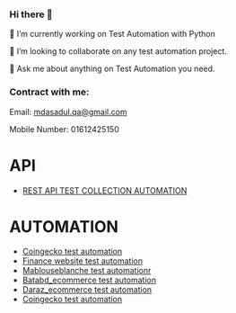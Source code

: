 ### Hi there 👋
🔭 I’m currently working on Test Automation with Python

👯 I’m looking to collaborate on any test automation project.

💬 Ask me about anything on Test Automation you need.

### Contract with me:

Email: mdasadul.qa@gmail.com

Mobile Number: 01612425150

# API
*  <a href='https://github.com/jahangiralam-qa/postmanapitestcollection'>REST API TEST COLLECTION AUTOMATION</a>

# AUTOMATION
* <a href='https://github.com/asadulqa/Coingecko'>Coingecko test automation</a>
* <a href='https://github.com/asadulqa/financeassure'>Finance website test automation</a>
* <a href='https://github.com/asadulqa/Mablouseblanche_data-scraping-with-selenium-Webdriver'>Mablouseblanche test automationr</a>
* <a href='https://github.com/asadulqa/-Batabd_data-scaping-with-Beautifulsoup4'>Batabd_ecommerce test automation</a>
* <a href='https://github.com/asadulqa/Daraz_ecommerce-website-bangladesh'>Daraz_ecommerce test automation</a>
* <a href='https://github.com/asadulqa/Coingecko'>Coingecko test automation</a>


<!--


Here are some ideas to get you started:

- 🔭 I’m currently working on ...
- 🌱 I’m currently learning ...
- 👯 I’m looking to collaborate on ...
- 🤔 I’m looking for help with ...
- 💬 Ask me about ...
- 📫 How to reach me: ...
- 😄 Pronouns: ...
- ⚡ Fun fact: ...
-->
